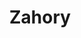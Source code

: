 ---
pid: llp202
title: Zahory
location_transcription: 
coordinates: "[-75.163493703318, 39.955240785536]"
zipcode: 
gen_neighborhood: 
neighborhood: 
outside_phl: 
age: 
age_range: 
instagram: 
image_file_name: llp_202.jpg
proposal_transcription: |-
  our home is your home

  welcome
topic: Immigration,Inclusivity
topic_summary: 0, 0
type: Sculpture Statue
keywords_other: welcome
credit: 
image_labels: 
twitter: 
facebook: 
permalink: "/monuments/llp202/"
layout: item-page
---